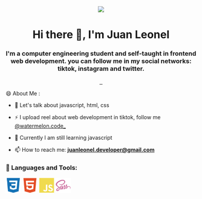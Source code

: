<div id="header" align="center">
  <img src="https://media.giphy.com/media/Y4ak9Ki2GZCbJxAnJD/giphy.gif" width="200">
  <h1 align="center">Hi there 👋, I'm Juan Leonel</h1>
  <h3 align="center">I'm a computer engineering student and self-taught in frontend web development. 
    you can follow me in my social networks: tiktok, instagram and twitter.</h3>
</div>

<div id="badges" align="center">

<a href="http://www.instagram.com/juanleonel_" target="_blank">
      <img src="https://img.shields.io/badge/Instagram-E4405F?style=for-the-badge&logo=instagram&logoColor=white" alt="">
    </a>
  <a href="http://www.twitter.com/juanleonel_" target="_blank">
     <img src="https://img.shields.io/badge/Twitter-1DA1F2?style=for-the-badge&logo=twitter&logoColor=white" alt="">
    </a>
  <a href="http://tiktok.com/@watermelon.code_" target="_blank">
     <img src="https://img.shields.io/badge/TikTok-%23000000.svg?style=for-the-badge&logo=TikTok&logoColor=white" alt="">
    </a>
  </div>
  
  😄 About Me :
  
  -  💬 Let's talk about javascript, html, css

  -  ⚡ I upload reel about web development in tiktok, follow me [@watermelon.code_](https://tiktok.com/@watermelon.code_)

  -  🌱 Currently I am still learning javascript
  
  -  📫 How to reach me: **juanleonel.developer@gmail.com**

<div align="left">
  <h3>🔨 Languages and Tools:</h3>
  <div>
   <img src="https://github.com/devicons/devicon/blob/master/icons/css3/css3-plain.svg" width="40" height="40">
   <img src="https://github.com/devicons/devicon/blob/master/icons/html5/html5-plain.svg" width="40" height="40">
   <img src="https://github.com/devicons/devicon/blob/master/icons/javascript/javascript-plain.svg" width="40" height="40">
   <img src="https://github.com/devicons/devicon/blob/master/icons/sass/sass-original.svg" width="40" height="40">
  </div>
</div>
<!--
**Juanleonel03/Juanleonel03** is a ✨ _special_ ✨ repository because its `README.md` (this file) appears on your GitHub profile.

Here are some ideas to get you started:

- 🔭 I’m currently working on ...
- 🌱 I’m currently learning ...
- 👯 I’m looking to collaborate on ...
- 🤔 I’m looking for help with ...
- 💬 Ask me about ...
- 📫 How to reach me: ...
- 😄 Pronouns: ...
- ⚡ Fun fact: ...
-->
